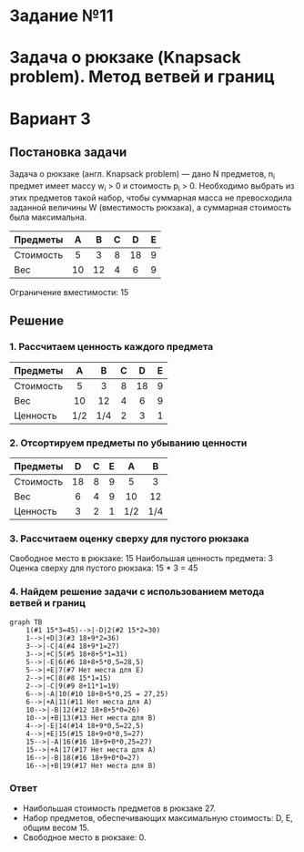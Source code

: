 # Задание №11
# Задача о рюкзаке (Knapsack problem). Метод ветвей и границ
# Вариант 3

## Постановка задачи
Задача о рюкзаке (англ. Knapsack problem) — дано N предметов, n<sub>i</sub> предмет имеет массу w<sub>i</sub> > 0 и стоимость p<sub>i</sub> > 0. Необходимо выбрать из этих предметов такой набор, чтобы суммарная масса не превосходила заданной величины W (вместимость рюкзака), а суммарная стоимость была максимальна. 

| Предметы  |  A  | B  | C | D  | E |
|:----------|:---:|:--:|:-:|:--:|:-:|
| Стоимость |  5  | 3  | 8 | 18 | 9 |
| Вес       | 10  | 12 | 4 | 6  | 9 |

Ограничение вместимости: 15

## Решение
### 1. Рассчитаем ценность каждого предмета

| Предметы  |  A  | B  | C | D  | E |
|:----------|:---:|:--:|:-:|:--:|:-:|
| Стоимость |  5  | 3  | 8 | 18 | 9 |
| Вес       | 10  | 12 | 4 | 6  | 9 |
| Ценность  | 1/2 | 1/4| 2 | 3  | 1 |

### 2. Отсортируем предметы по убыванию ценности

| Предметы  | D  | C | E |  A  |  B  |
|:----------|:--:|:-:|:-:|:---:|:---:|
| Стоимость | 18 | 8 | 9 | 5   | 3   |
| Вес       | 6  | 4 | 9 | 10  | 12  |
| Ценность  | 3  | 2 | 1 | 1/2 | 1/4 |

### 3. Рассчитаем оценку сверху для пустого рюкзака

Свободное место в рюкзаке: 15
Наибольшая ценность предмета: 3
Оценка сверху для пустого рюкзака: 15 * 3 = 45

### 4. Найдем решение задачи с использованием метода ветвей и границ

```mermaid
graph TB
    1(#1 15*3=45)-->|-D|2(#2 15*2=30)
    1-->|+D|3(#3 18+9*2=36)
    3-->|-C|4(#4 18+9*1=27)
    3-->|+C|5(#5 18+8+5*1=31)
    5-->|-E|6(#6 18+8+5*0,5=28,5)
    5-->|+E|7(#7 Нет места для E)
    2-->|+C|8(#8 15*1=15)
    2-->|-C|9(#9 8+11*1=19)
    6-->|-A|10(#10 18+8+5*0,25 = 27,25)
    6-->|+A|11(#11 Нет места для A)
    10-->|-B|12(#12 18+8+5*0=26)
    10-->|+B|13(#13 Нет места для B)
    4-->|-E|14(#14 18+9*0,5=22,5)
    4-->|+E|15(#15 18+9+0*0,5=27)
    15-->|-A|16(#16 18+9+0*0,25=27)
    15-->|+A|17(#17 Нет места для A)
    16-->|-B|18(#16 18+9+0*0=27)
    16-->|+B|19(#17 Нет места для B)
```

### Ответ
- Наибольшая стоимость предметов в рюкзаке 27.
- Набор предметов, обеспечивающих максимальную стоимость: D, E, общим весом 15.
- Свободное место в рюкзаке: 0.
